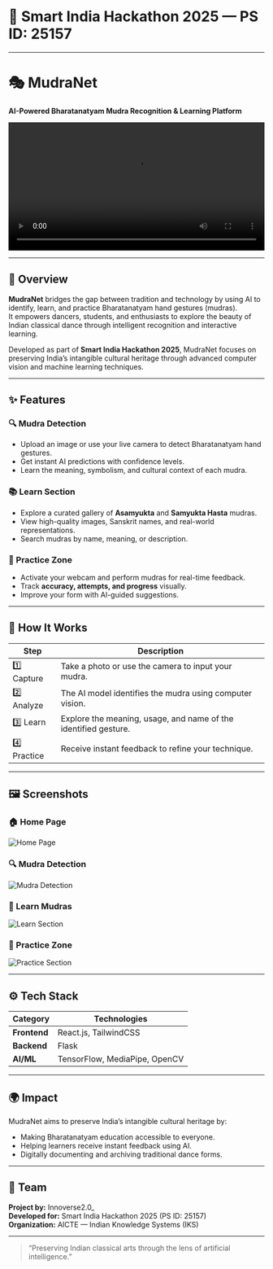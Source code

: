 # 🎯 Smart India Hackathon 2025 — PS ID: 25157

---

# 🎭 MudraNet  
**AI-Powered Bharatanatyam Mudra Recognition & Learning Platform**

<video src="MudraNet/AI_Meets_Art_MudraNet_Video.mp4" width="100%" controls></video>

---

## 🪷 Overview
**MudraNet** bridges the gap between tradition and technology by using AI to identify, learn, and practice Bharatanatyam hand gestures (mudras).  
It empowers dancers, students, and enthusiasts to explore the beauty of Indian classical dance through intelligent recognition and interactive learning.

Developed as part of **Smart India Hackathon 2025**, MudraNet focuses on preserving India’s intangible cultural heritage through advanced computer vision and machine learning techniques.

---

## ✨ Features

### 🔍 Mudra Detection
- Upload an image or use your live camera to detect Bharatanatyam hand gestures.
- Get instant AI predictions with confidence levels.
- Learn the meaning, symbolism, and cultural context of each mudra.

### 📚 Learn Section
- Explore a curated gallery of **Asamyukta** and **Samyukta Hasta** mudras.
- View high-quality images, Sanskrit names, and real-world representations.
- Search mudras by name, meaning, or description.

### 🎯 Practice Zone
- Activate your webcam and perform mudras for real-time feedback.
- Track **accuracy, attempts, and progress** visually.
- Improve your form with AI-guided suggestions.

---

## 🧠 How It Works

| Step | Description |
|------|--------------|
| 1️⃣ Capture | Take a photo or use the camera to input your mudra. |
| 2️⃣ Analyze | The AI model identifies the mudra using computer vision. |
| 3️⃣ Learn | Explore the meaning, usage, and name of the identified gesture. |
| 4️⃣ Practice | Receive instant feedback to refine your technique. |

---

## 🖼️ Screenshots

### 🏠 Home Page
![Home Page](./MudraNet/Screenshots/HomePage.png)

### 🔍 Mudra Detection
![Mudra Detection](./MudraNet/Screenshots/Mudra%20Detection%20Section.png)

### 📖 Learn Mudras
![Learn Section](./MudraNet/Screenshots/Learn%20Section.png)

### 🧘 Practice Zone
![Practice Section](./MudraNet/Screenshots/Practice%20Section.png)

---

## ⚙️ Tech Stack
| Category | Technologies |
|-----------|---------------|
| **Frontend** | React.js, TailwindCSS |
| **Backend** | Flask |
| **AI/ML** | TensorFlow, MediaPipe, OpenCV |

---

## 🌍 Impact
MudraNet aims to preserve India’s intangible cultural heritage by:
- Making Bharatanatyam education accessible to everyone.
- Helping learners receive instant feedback using AI.
- Digitally documenting and archiving traditional dance forms.

---

## 👥 Team
**Project by:** Innoverse2.0_  
**Developed for:** Smart India Hackathon 2025 (PS ID: 25157)  
**Organization:** AICTE — Indian Knowledge Systems (IKS)

---


> “Preserving Indian classical arts through the lens of artificial intelligence.”
